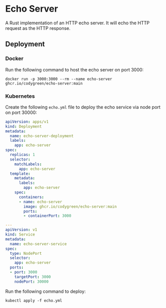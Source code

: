 # Echo Server

A Rust implementation of an HTTP echo server.  It will echo the HTTP request as the HTTP response.

## Deployment

### Docker

Run the following command to host the echo server on port 3000:

```shell
docker run -p 3000:3000 --rm --name echo-server ghcr.io/codygreen/echo-server:main
```

### Kubernetes

Create the following `echo.yml` file to deploy the echo service via node port on port 30000:

```yaml
apiVersion: apps/v1
kind: Deployment
metadata:
  name: echo-server-deployment
  labels:
    app: echo-server
spec:
  replicas: 1
  selector:
    matchLabels:
      app: echo-server
  template:
    metadata:
      labels:
        app: echo-server
    spec:
      containers:
      - name: echo-server
        image: ghcr.io/codygreen/echo-server:main
        ports:
        - containerPort: 3000

---
apiVersion: v1
kind: Service
metadata:
  name: echo-server-service
spec:
  type: NodePort
  selector:
    app: echo-server
  ports:
  - port: 3000
    targetPort: 3000
    nodePort: 30000
```

Run the following command to deploy:

```shell
kubectl apply -f echo.yml
```
